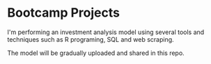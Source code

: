 # Bootcamp Projects

I'm performing an investment analysis model using several tools and techniques such as R programing, SQL and web scraping.

The model will be gradually uploaded and shared in this repo.

